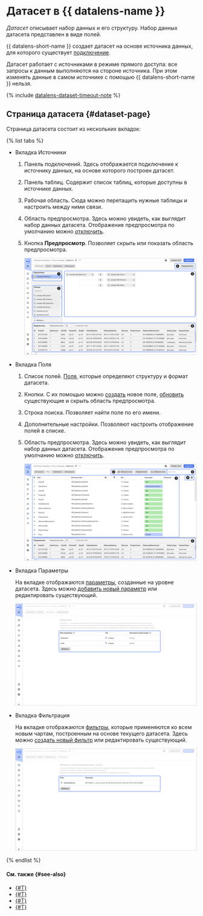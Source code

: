 # Датасет в {{ datalens-name }}

_Датасет_ описывает набор данных и его структуру. Набор данных датасета представлен в виде полей.

{{ datalens-short-name }} создает датасет на основе источника данных, для которого существует [подключение](../concepts/connection.md).


Датасет работает с источниками в режиме прямого доступа: все запросы к данным выполняются на стороне источника. При этом изменять данные в самом источнике с помощью {{ datalens-short-name }} нельзя.



{% include [datalens-dataset-timeout-note](../../_includes/datalens/datalens-dataset-timeout-note.md) %}

## Страница датасета {#dataset-page}

Страница датасета состоит из нескольких вкладок:

{% list tabs %}

- Вкладка Источники

  1. Панель подключений. Здесь отображается подключение к источнику данных, на основе которого построен датасет.
  1. Панель таблиц. Содержит список таблиц, которые доступны в источнике данных.
  1. Рабочая область. Сюда можно перетащить нужные таблицы и настроить между ними связи.
  1. Область предпросмотра. Здесь можно увидеть, как выглядит набор данных датасета. Отображение предпросмотра по умолчанию можно [отключить](./settings.md#preview-default).
  1. Кнопка **Предпросмотр**. Позволяет скрыть или показать область предпросмотра.

     ![screenshot](../../_assets/datalens/dataset/dataset-sources.png)

- Вкладка Поля

  1. Список полей. [Поля](./data-model.md#field), которые определяют структуру и формат датасета.
  1. Кнопки. С их помощью можно [создать](./create-dataset.md#create-fields) новое поле, [обновить](./create-dataset.md#update-fields) существующие и скрыть область предпросмотра.
  1. Строка поиска. Позволяет найти поле по его имени.
  1. Дополнительные настройки. Позволяют настроить отображение полей в списке.
  1. Область предпросмотра. Здесь можно увидеть, как выглядит набор данных датасета. Отображение предпросмотра по умолчанию можно [отключить](./settings.md#preview-default).

     ![screenshot](../../_assets/datalens/dataset/dataset-fields.png)

- Вкладка Параметры

  На вкладке отображаются [параметры](../concepts/parameters.md), созданные на уровне датасета. Здесь можно [добавить новый параметр](../dataset/create-dataset.md#add-parameters) или редактировать существующий.

  ![screenshot](../../_assets/datalens/dataset/dataset-parameters.png)

- Вкладка Фильтрация

  На вкладке отображаются [фильтры](./settings.md#default-filters), которые применяются ко всем новым чартам, построенным на основе текущего датасета. Здесь можно [создать новый фильтр](../dataset/create-dataset.md#add-filters) или редактировать существующий.

  ![screenshot](../../_assets/datalens/dataset/dataset-filters.png)

{% endlist %}

#### См. также {#see-also}

* [{#T}](./create-dataset.md)
* [{#T}](./data-model.md)
* [{#T}](./data-types.md)
* [{#T}](./settings.md)
